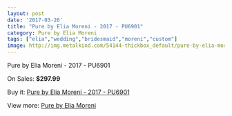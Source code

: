 ```yaml
---
layout: post
date: '2017-03-26'
title: "Pure by Elia Moreni - 2017 - PU6901"
category: Pure by Elia Moreni
tags: ["elia","wedding","bridesmaid","moreni","custom"]
image: http://img.metalkind.com/54144-thickbox_default/pure-by-elia-moreni-2017-pu6901.jpg
---
```

Pure by Elia Moreni - 2017 - PU6901

On Sales: **$297.99**
<a href="https://www.metalkind.com/en/pure-by-elia-moreni/14941-pure-by-elia-moreni-2017-pu6901.html"><amp-img layout="responsive" width="600" height="600" src="//img.metalkind.com/54144-thickbox_default/pure-by-elia-moreni-2017-pu6901.jpg" alt="Pure by Elia Moreni - 2017 - PU6901 0" /></a>

Buy it: [Pure by Elia Moreni - 2017 - PU6901](https://www.metalkind.com/en/pure-by-elia-moreni/14941-pure-by-elia-moreni-2017-pu6901.html "Pure by Elia Moreni - 2017 - PU6901")

View more: [Pure by Elia Moreni](https://www.metalkind.com/en/105-pure-by-elia-moreni "Pure by Elia Moreni")